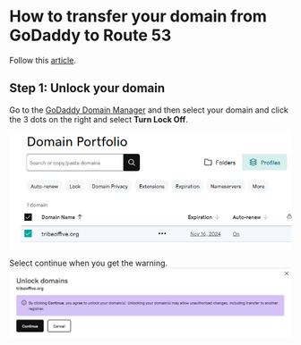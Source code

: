# How to transfer your domain from GoDaddy to Route 53

Follow this [article](https://odalabasmaz.medium.com/how-to-transfer-your-domains-from-godaddy-to-amazon-route-53-1e3486beeee8).


## Step 1: Unlock your domain

Go to the [GoDaddy Domain Manager](https://dcc.godaddy.com/domains/) and then select your domain and click the 3 dots on the right and select **Turn Lock Off**.

![Alt text](images/godaddy-unlock.png)


Select continue when you get the warning.
![Alt text](images/godaddy-unlock-warning.png)